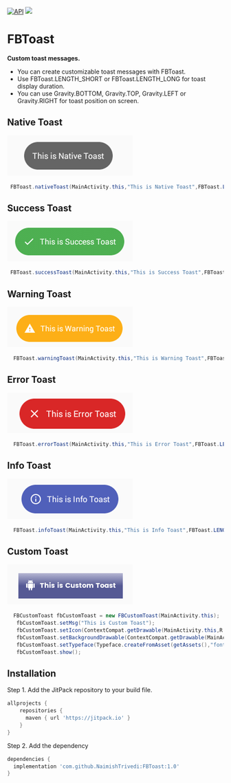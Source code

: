 [![API](https://img.shields.io/badge/API-16%2B-brightgreen.svg?style=flat)](https://android-arsenal.com/api?level=19)
[![](https://jitpack.io/v/NaimishTrivedi/FBToast.svg)](https://jitpack.io/#NaimishTrivedi/FBToast)
# FBToast
**Custom toast messages.**
- You can create customizable toast messages with FBToast.
- Use FBToast.LENGTH_SHORT or FBToast.LENGTH_LONG for toast display duration.
- You can use Gravity.BOTTOM, Gravity.TOP, Gravity.LEFT or Gravity.RIGHT for toast position on screen.

## Native Toast
![alt text](https://github.com/NaimishTrivedi/FBToast/blob/master/nativetoast.png)
```java
 FBToast.nativeToast(MainActivity.this,"This is Native Toast",FBToast.LENGTH_SHORT);
 ```
 ## Success Toast
![alt text](https://github.com/NaimishTrivedi/FBToast/blob/master/successtoast.png)
```java
 FBToast.successToast(MainActivity.this,"This is Success Toast",FBToast.LENGTH_SHORT);
 ```
  ## Warning Toast
![alt text](https://github.com/NaimishTrivedi/FBToast/blob/master/warningtoast.png)
```java
  FBToast.warningToast(MainActivity.this,"This is Warning Toast",FBToast.LENGTH_SHORT);
  ```
   ## Error Toast
![alt text](https://github.com/NaimishTrivedi/FBToast/blob/master/errortoast.png)
```java
  FBToast.errorToast(MainActivity.this,"This is Error Toast",FBToast.LENGTH_SHORT);
  ```
   ## Info Toast
![alt text](https://github.com/NaimishTrivedi/FBToast/blob/master/infotoast.png)
```java
  FBToast.infoToast(MainActivity.this,"This is Info Toast",FBToast.LENGTH_SHORT); 
  ```
  ## Custom Toast
![alt text](https://github.com/NaimishTrivedi/FBToast/blob/master/customtoast.png)
```java
  FBCustomToast fbCustomToast = new FBCustomToast(MainActivity.this);
   fbCustomToast.setMsg("This is Custom Toast");
   fbCustomToast.setIcon(ContextCompat.getDrawable(MainActivity.this,R.drawable.ic_android_white_24dp));
   fbCustomToast.setBackgroundDrawable(ContextCompat.getDrawable(MainActivity.this,R.drawable.bg_gradient));
   fbCustomToast.setTypeface(Typeface.createFromAsset(getAssets(),"font/PoppinsBold.ttf"));
   fbCustomToast.show(); 
   ```
   ## Installation

Step 1. Add the JitPack repository to your build file. 
```gradle
allprojects {
    repositories {
      maven { url 'https://jitpack.io' }
    }
}
```

Step 2. Add the dependency
```gradle
dependencies {
  implementation 'com.github.NaimishTrivedi:FBToast:1.0'
}
```
